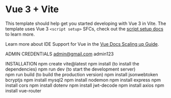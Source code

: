 # Vue 3 + Vite

This template should help get you started developing with Vue 3 in Vite. The template uses Vue 3 `<script setup>` SFCs, check out the [script setup docs](https://v3.vuejs.org/api/sfc-script-setup.html#sfc-script-setup) to learn more.

Learn more about IDE Support for Vue in the [Vue Docs Scaling up Guide](https://vuejs.org/guide/scaling-up/tooling.html#ide-support).

ADMIN CREDENTIALS
admin@gmail.com
admin123


INSTALLATION
npm create vite@latest
npm install (to install the dependencies)
npm run dev (to start the development server)     
npm run build (to build the production version)
npm install jsonwebtoken bcryptjs
npm install mysql2
npm install nodemon
npm install express
npm install cors
npm install dotenv
npm install jwt-decode
npm install axios
npm install vue-router
